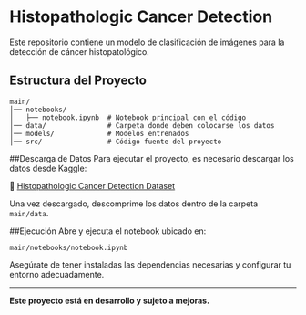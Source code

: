 # Histopathologic Cancer Detection

Este repositorio contiene un modelo de clasificación de imágenes para la detección de cáncer histopatológico.

## Estructura del Proyecto
```
main/
│── notebooks/
│   ├── notebook.ipynb  # Notebook principal con el código
│── data/               # Carpeta donde deben colocarse los datos
│── models/             # Modelos entrenados
│── src/                # Código fuente del proyecto
```

##Descarga de Datos
Para ejecutar el proyecto, es necesario descargar los datos desde Kaggle:

🔗 [Histopathologic Cancer Detection Dataset](https://www.kaggle.com/competitions/histopathologic-cancer-detection/overview)

Una vez descargado, descomprime los datos dentro de la carpeta `main/data`.

##Ejecución
Abre y ejecuta el notebook ubicado en:
```
main/notebooks/notebook.ipynb
```
Asegúrate de tener instaladas las dependencias necesarias y configurar tu entorno adecuadamente.

---
**Este proyecto está en desarrollo y sujeto a mejoras.**


